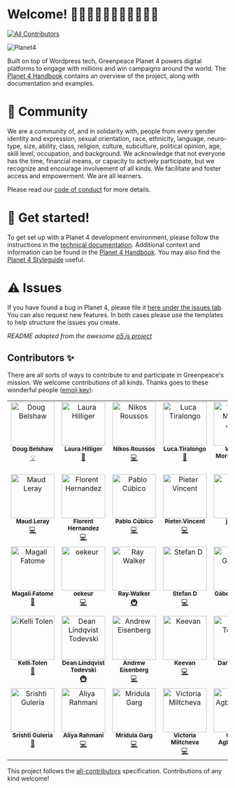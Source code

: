 # Welcome! 👋👋🏿👋🏽👋🏻👋🏾👋🏼
<!-- ALL-CONTRIBUTORS-BADGE:START - Do not remove or modify this section -->
[![All Contributors](https://img.shields.io/badge/all_contributors-34-orange.svg)](#contributors)
<!-- ALL-CONTRIBUTORS-BADGE:END -->

![Planet4](./planet4.png)

Built on top of Wordpress tech, Greenpeace Planet 4 powers digital platforms to engage with millions and win campaigns around the world. The [Planet 4 Handbook](https://planet4.greenpeace.org/) contains an overview of the project, along with documentation and examples.

# 👥 Community
We are a community of, and in solidarity with, people from every gender identity and expression, sexual orientation, race, ethnicity, language, neuro-type, size, ability, class, religion, culture, subculture, political opinion, age, skill level, occupation, and background. We acknowledge that not everyone has the time, financial means, or capacity to actively participate, but we recognize and encourage involvement of all kinds. We facilitate and foster access and empowerment. We are all learners.

Please read our [code of conduct](https://github.com/greenpeace/planet4/blob/master/CODE_OF_CONDUCT.md) for more details.

# 🤖 Get started!
To get set up with a Planet 4 development environment, please follow the instructions in the [technical documentation](https://support.greenpeace.org/planet4/development/installation). Additional context and information can be found in the [Planet 4 Handbook](https://planet4.greenpeace.org/). You may also find the [Planet 4 Styleguide](https://planet4.greenpeace.org/styleguide/) useful.

# ⚠️ Issues
If you have found a bug in Planet 4, please file it [here under the issues tab](https://github.com/greenpeace/planet4/issues). You can also request new features. In both cases please use the templates to help structure the issues you create.

*README adapted from the awesome [p5.js project](https://github.com/processing/p5.js)*

## Contributors ✨
There are all sorts of ways to contribute to and participate in Greenpeace's mission. We welcome contributions of all kinds. 
Thanks goes to these wonderful people ([emoji key](https://allcontributors.org/docs/en/emoji-key)):

<!-- ALL-CONTRIBUTORS-LIST:START - Do not remove or modify this section -->
<!-- prettier-ignore-start -->
<!-- markdownlint-disable -->
<table>
  <tbody>
    <tr>
      <td align="center" valign="top" width="14.28%"><a href="http://dougbelshaw.com"><img src="https://avatars1.githubusercontent.com/u/2429426?v=4?s=100" width="100px;" alt="Doug Belshaw"/><br /><sub><b>Doug Belshaw</b></sub></a><br /><a href="#example-dajbelshaw" title="Examples">💡</a></td>
      <td align="center" valign="top" width="14.28%"><a href="http://www.laurahilliger.com"><img src="https://avatars0.githubusercontent.com/u/539017?v=4?s=100" width="100px;" alt="Laura Hilliger"/><br /><sub><b>Laura Hilliger</b></sub></a><br /><a href="#ideas-LauraHilliger" title="Ideas, Planning, & Feedback">🤔</a></td>
      <td align="center" valign="top" width="14.28%"><a href="https://roussos.cc"><img src="https://avatars1.githubusercontent.com/u/939357?v=4?s=100" width="100px;" alt="Nikos Roussos"/><br /><sub><b>Nikos Roussos</b></sub></a><br /><a href="https://github.com/greenpeace/planet4/commits?author=comzeradd" title="Code">💻</a></td>
      <td align="center" valign="top" width="14.28%"><a href="http://about.me/ilbrizzo"><img src="https://avatars0.githubusercontent.com/u/19947754?v=4?s=100" width="100px;" alt="Luca Tiralongo"/><br /><sub><b>Luca Tiralongo</b></sub></a><br /><a href="#talk-IlBrizzo" title="Talks">📢</a></td>
      <td align="center" valign="top" width="14.28%"><a href="http://www.goldboroughstudio.com"><img src="https://avatars3.githubusercontent.com/u/34244772?v=4?s=100" width="100px;" alt="William Morris-Julien"/><br /><sub><b>William Morris-Julien</b></sub></a><br /><a href="#design-WillMorrisJulien" title="Design">🎨</a></td>
      <td align="center" valign="top" width="14.28%"><a href="http://www.ilovephp.net"><img src="https://avatars3.githubusercontent.com/u/5357471?v=4?s=100" width="100px;" alt="Sagar Deshmukh"/><br /><sub><b>Sagar Deshmukh</b></sub></a><br /><a href="https://github.com/greenpeace/planet4/commits?author=sagarsdeshmukh" title="Code">💻</a></td>
      <td align="center" valign="top" width="14.28%"><a href="https://github.com/dpivo"><img src="https://avatars1.githubusercontent.com/u/48321955?v=4?s=100" width="100px;" alt="dpivo"/><br /><sub><b>dpivo</b></sub></a><br /><a href="https://github.com/greenpeace/planet4/commits?author=dpivo" title="Code">💻</a></td>
    </tr>
    <tr>
      <td align="center" valign="top" width="14.28%"><a href="https://github.com/mleray"><img src="https://avatars1.githubusercontent.com/u/6949075?v=4?s=100" width="100px;" alt="Maud Leray"/><br /><sub><b>Maud Leray</b></sub></a><br /><a href="https://github.com/greenpeace/planet4/commits?author=mleray" title="Code">💻</a></td>
      <td align="center" valign="top" width="14.28%"><a href="https://florenthernandez.is"><img src="https://avatars1.githubusercontent.com/u/617346?v=4?s=100" width="100px;" alt="Florent Hernandez"/><br /><sub><b>Florent Hernandez</b></sub></a><br /><a href="https://github.com/greenpeace/planet4/commits?author=lithrel" title="Code">💻</a></td>
      <td align="center" valign="top" width="14.28%"><a href="http://pablocubi.co"><img src="https://avatars3.githubusercontent.com/u/340766?v=4?s=100" width="100px;" alt="Pablo Cúbico"/><br /><sub><b>Pablo Cúbico</b></sub></a><br /><a href="https://github.com/greenpeace/planet4/commits?author=pablocubico" title="Code">💻</a></td>
      <td align="center" valign="top" width="14.28%"><a href="https://github.com/Inwerpsel"><img src="https://avatars2.githubusercontent.com/u/7604138?v=4?s=100" width="100px;" alt="Pieter Vincent"/><br /><sub><b>Pieter Vincent</b></sub></a><br /><a href="https://github.com/greenpeace/planet4/commits?author=Inwerpsel" title="Code">💻</a></td>
      <td align="center" valign="top" width="14.28%"><a href="https://github.com/jencub"><img src="https://avatars1.githubusercontent.com/u/32348677?v=4?s=100" width="100px;" alt="jencub"/><br /><sub><b>jencub</b></sub></a><br /><a href="#infra-jencub" title="Infrastructure (Hosting, Build-Tools, etc)">🚇</a></td>
      <td align="center" valign="top" width="14.28%"><a href="https://github.com/suzi-greenpeace"><img src="https://avatars1.githubusercontent.com/u/65263490?v=4?s=100" width="100px;" alt="suzi-greenpeace"/><br /><sub><b>suzi-greenpeace</b></sub></a><br /><a href="#platform-suzi-greenpeace" title="Packaging/porting to new platform">📦</a></td>
      <td align="center" valign="top" width="14.28%"><a href="https://github.com/koyan"><img src="https://avatars2.githubusercontent.com/u/2528229?v=4?s=100" width="100px;" alt="Konstantinos Kokkorogiannis"/><br /><sub><b>Konstantinos Kokkorogiannis</b></sub></a><br /><a href="https://github.com/greenpeace/planet4/commits?author=koyan" title="Code">💻</a></td>
    </tr>
    <tr>
      <td align="center" valign="top" width="14.28%"><a href="https://github.com/magalifatome"><img src="https://avatars2.githubusercontent.com/u/66964242?v=4?s=100" width="100px;" alt="Magali Fatome"/><br /><sub><b>Magali Fatome</b></sub></a><br /><a href="#design-magalifatome" title="Design">🎨</a></td>
      <td align="center" valign="top" width="14.28%"><a href="https://github.com/oekeur"><img src="https://avatars2.githubusercontent.com/u/14031077?v=4?s=100" width="100px;" alt="oekeur"/><br /><sub><b>oekeur</b></sub></a><br /><a href="https://github.com/greenpeace/planet4/commits?author=oekeur" title="Code">💻</a></td>
      <td align="center" valign="top" width="14.28%"><a href="https://github.com/27Bslash6"><img src="https://avatars3.githubusercontent.com/u/2221076?v=4?s=100" width="100px;" alt="Ray Walker"/><br /><sub><b>Ray Walker</b></sub></a><br /><a href="#infra-27Bslash6" title="Infrastructure (Hosting, Build-Tools, etc)">🚇</a></td>
      <td align="center" valign="top" width="14.28%"><a href="https://github.com/stduerre"><img src="https://avatars2.githubusercontent.com/u/46678842?v=4?s=100" width="100px;" alt="Stefan D"/><br /><sub><b>Stefan D</b></sub></a><br /><a href="https://github.com/greenpeace/planet4/commits?author=stduerre" title="Code">💻</a></td>
      <td align="center" valign="top" width="14.28%"><a href="https://github.com/gaborgalgocz"><img src="https://avatars2.githubusercontent.com/u/7243095?v=4?s=100" width="100px;" alt="Gábor Galgócz"/><br /><sub><b>Gábor Galgócz</b></sub></a><br /><a href="#translation-gaborgalgocz" title="Translation">🌍</a></td>
      <td align="center" valign="top" width="14.28%"><a href="https://github.com/andradaradu"><img src="https://avatars1.githubusercontent.com/u/67154062?v=4?s=100" width="100px;" alt="andradaradu"/><br /><sub><b>andradaradu</b></sub></a><br /><a href="https://github.com/greenpeace/planet4/commits?author=andradaradu" title="Documentation">📖</a></td>
      <td align="center" valign="top" width="14.28%"><a href="https://github.com/jmarubay"><img src="https://avatars1.githubusercontent.com/u/51680590?v=4?s=100" width="100px;" alt="Julia Marubayashi"/><br /><sub><b>Julia Marubayashi</b></sub></a><br /><a href="#data-jmarubay" title="Data">🔣</a></td>
    </tr>
    <tr>
      <td align="center" valign="top" width="14.28%"><a href="https://github.com/tolen"><img src="https://avatars1.githubusercontent.com/u/15688756?s=100" width="100px;" alt="Kelli Tolen"/><br /><sub><b>Kelli Tolen</b></sub></a><br /><a href="#ideas-tolen" title="Ideas, Planning, & Feedback">🤔</a></td>
      <td align="center" valign="top" width="14.28%"><a href="https://github.com/r0bobo"><img src="https://avatars3.githubusercontent.com/u/14269230?s=100" width="100px;" alt="Dean Lindqvist Todevski"/><br /><sub><b>Dean Lindqvist Todevski</b></sub></a><br /><a href="#infra-r0bobo" title="Infrastructure (Hosting, Build-Tools, etc)">🚇</a></td>
      <td align="center" valign="top" width="14.28%"><a href="https://github.com/aeisenberg"><img src="https://avatars.githubusercontent.com/u/363559?v=4?s=100" width="100px;" alt="Andrew Eisenberg"/><br /><sub><b>Andrew Eisenberg</b></sub></a><br /><a href="https://github.com/greenpeace/planet4/commits?author=aeisenberg" title="Code">💻</a></td>
      <td align="center" valign="top" width="14.28%"><a href="https://keevan.dev"><img src="https://avatars.githubusercontent.com/u/10778294?v=4?s=100" width="100px;" alt="Keevan"/><br /><sub><b>Keevan</b></sub></a><br /><a href="https://github.com/greenpeace/planet4/commits?author=DanceParty" title="Code">💻</a></td>
      <td align="center" valign="top" width="14.28%"><a href="https://github.com/GP-Dan-Tovbein"><img src="https://avatars.githubusercontent.com/u/77975803?v=4?s=100" width="100px;" alt="Dan Tovbein"/><br /><sub><b>Dan Tovbein</b></sub></a><br /><a href="https://github.com/greenpeace/planet4/commits?author=GP-Dan-Tovbein" title="Code">💻</a></td>
      <td align="center" valign="top" width="14.28%"><a href="http://lovlin-thakkar.github.io"><img src="https://avatars.githubusercontent.com/u/19681278?v=4?s=100" width="100px;" alt="Lovlin Thakkar"/><br /><sub><b>Lovlin Thakkar</b></sub></a><br /><a href="https://github.com/greenpeace/planet4/commits?author=lovlin-thakkar" title="Code">💻</a></td>
      <td align="center" valign="top" width="14.28%"><a href="https://github.com/kritisingh1"><img src="https://avatars.githubusercontent.com/u/22004158?v=4?s=100" width="100px;" alt="Kriti Singh"/><br /><sub><b>Kriti Singh</b></sub></a><br /><a href="https://github.com/greenpeace/planet4/commits?author=kritisingh1" title="Code">💻</a></td>
    </tr>
    <tr>
      <td align="center" valign="top" width="14.28%"><a href="https://github.com/sg7801"><img src="https://avatars.githubusercontent.com/u/61888364?v=4?s=100" width="100px;" alt="Srishti Guleria"/><br /><sub><b>Srishti Guleria</b></sub></a><br /><a href="https://github.com/greenpeace/planet4/commits?author=sg7801" title="Documentation">📖</a></td>
      <td align="center" valign="top" width="14.28%"><a href="https://github.com/aliya-rahmani"><img src="https://avatars.githubusercontent.com/u/65673692?v=4?s=100" width="100px;" alt="Aliya Rahmani"/><br /><sub><b>Aliya Rahmani</b></sub></a><br /><a href="https://github.com/greenpeace/planet4/commits?author=aliya-rahmani" title="Code">💻</a></td>
      <td align="center" valign="top" width="14.28%"><a href="https://github.com/MridulaGarg"><img src="https://avatars.githubusercontent.com/u/33130181?v=4?s=100" width="100px;" alt="Mridula Garg"/><br /><sub><b>Mridula Garg</b></sub></a><br /><a href="https://github.com/greenpeace/planet4/commits?author=MridulaGarg" title="Code">💻</a></td>
      <td align="center" valign="top" width="14.28%"><a href="https://github.com/victoria-miltcheva"><img src="https://avatars.githubusercontent.com/u/12804086?v=4?s=100" width="100px;" alt="Victoria Miltcheva"/><br /><sub><b>Victoria Miltcheva</b></sub></a><br /><a href="https://github.com/greenpeace/planet4/commits?author=victoria-miltcheva" title="Code">💻</a></td>
      <td align="center" valign="top" width="14.28%"><a href="https://osong-michael.github.io/Portfolio/"><img src="https://avatars.githubusercontent.com/u/38656549?v=4?s=100" width="100px;" alt="Osong Agberndifor"/><br /><sub><b>Osong Agberndifor</b></sub></a><br /><a href="https://github.com/greenpeace/planet4/commits?author=Osong-Michael" title="Code">💻</a></td>
      <td align="center" valign="top" width="14.28%"><a href="https://linktr.ee/pedrofigueroa1989"><img src="https://avatars.githubusercontent.com/u/59029273?v=4?s=100" width="100px;" alt="Pedro Figueroa"/><br /><sub><b>Pedro Figueroa</b></sub></a><br /><a href="https://github.com/greenpeace/planet4/commits?author=mardelnet" title="Code">💻</a></td>
    </tr>
  </tbody>
</table>

<!-- markdownlint-restore -->
<!-- prettier-ignore-end -->

<!-- ALL-CONTRIBUTORS-LIST:END -->

This project follows the [all-contributors](https://github.com/all-contributors/all-contributors) specification. Contributions of any kind welcome!
